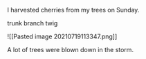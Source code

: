 I harvested cherries from my trees on Sunday.

trunk
branch
twig


![[Pasted image 20210719113347.png]]


A lot of trees were blown down in the storm.